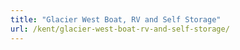 ```yaml
---
title: "Glacier West Boat, RV and Self Storage"
url: /kent/glacier-west-boat-rv-and-self-storage/
---
```


